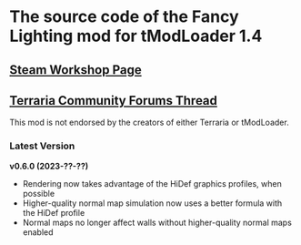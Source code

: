 ﻿# The source code of the Fancy Lighting mod for tModLoader 1.4

## [Steam Workshop Page](https://steamcommunity.com/sharedfiles/filedetails/?id=2822950837)
## [Terraria Community Forums Thread](https://forums.terraria.org/index.php?threads/fancy-lighting-mod.113067/)

This mod is not endorsed by the creators of either Terraria or tModLoader.

### Latest Version

**v0.6.0 (2023-??-??)**
- Rendering now takes advantage of the HiDef graphics profiles, when possible
- Higher-quality normal map simulation now uses a better formula with the HiDef profile
- Normal maps no longer affect walls without higher-quality normal maps enabled